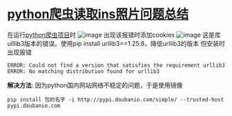 # [python爬虫读取ins照片问题总结](https://github.com/Smileye-v/gitblog/issues/15)

在运行[python爬虫项目](https://github.com/Smileye-v/python-crawling-instagram)时
![image](https://user-images.githubusercontent.com/68359161/226536075-b04662ba-d748-4156-81fd-60da84e435d0.png)
出现该报错时添加cookies
![image](https://user-images.githubusercontent.com/68359161/226536099-c01b4de8-c2c3-45e3-b241-60b2b87bf88c.png)
这是库ulllib3版本的错误。使用pip install urllib3==1.25.8，降低urllib3的版本 但安装时出现报错

```
ERROR: Could not find a version that satisfies the requirement urllib3
ERROR: No matching distribution found for urllib3
```

**解决方法**: 因为python国内网站网络不稳定的问题，于是使用镜像

`pip install 包的名字 -i http://pypi.doubanio.com/simple/ --trusted-host pypi.doubanio.com`
